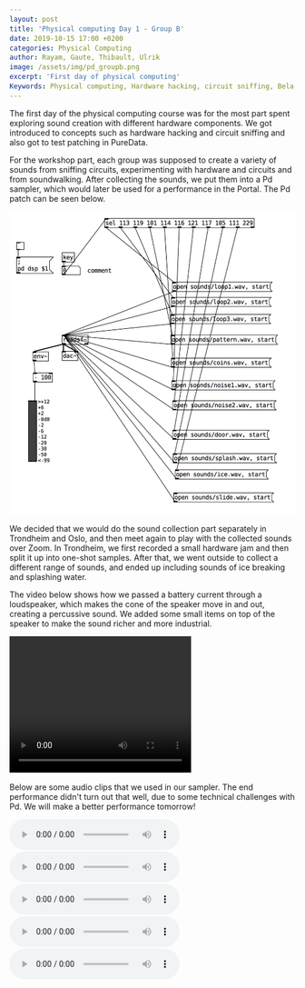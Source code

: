 ```yaml
---
layout: post
title: 'Physical computing Day 1 - Group B'
date: 2019-10-15 17:00 +0200
categories: Physical Computing
author: Rayam, Gaute, Thibault, Ulrik
image: /assets/img/pd_groupb.png
excerpt: 'First day of physical computing'
Keywords: Physical computing, Hardware hacking, circuit sniffing, Bela, Pure Data
---
```


The first day of the physical computing course was for the most part spent exploring sound creation with different hardware components. We got introduced to concepts such as hardware hacking and circuit sniffing and also got to test patching in PureData.

For the workshop part, each group was supposed to create a variety of sounds from sniffing circuits, experimenting with hardware and circuits and from soundwalking. After collecting the sounds, we put them into a Pd sampler, which would later be used for a performance in the Portal. The Pd patch can be seen below.

<img src="/assets/img/pd_groupb.png">

We decided that we would do the sound collection part separately in Trondheim and Oslo, and then meet again to play with the collected sounds over Zoom. In Trondheim, we first recorded a small hardware jam and then split it up into one-shot samples. After that, we went outside to collect a different range of sounds, and ended up including sounds of ice breaking and splashing water.

The video below shows how we passed a battery current through a loudspeaker, which makes the cone of the speaker move in and out, creating a percussive sound. We added some small items on top of the speaker to make the sound richer and more industrial.

<video width="320" height="240" controls>
  <source src="/assets/video/physcomp_day1_group-b.mp4" type="video/mp4">
Your browser does not support the video tag.
</video>

Below are some audio clips that we used in our sampler. The end performance didn't turn out that well, due to some technical challenges with Pd. We will make a better performance tomorrow!

<audio controls>
  <source src="/assets/sounds/physical_comp/splash.wav" type="audio/wav">
Your browser does not support the audio element.
</audio>

<audio controls>
  <source src="/assets/sounds/physical_comp/ice.wav" type="audio/wav">
  Your browser does not support the audio element.
</audio>
<audio controls>
  <source src="/assets/sounds/physical_comp/loop3.wav" type="audio/wav">
  Your browser does not support the audio element.
</audio>
<audio controls>
  <source src="/assets/sounds/physical_comp/pattern.wav" type="audio/wav">
  Your browser does not support the audio element.
</audio>
<audio controls>
  <source src="/assets/sounds/physical_comp/noise1.wav" type="audio/wav">
  Your browser does not support the audio element.
</audio>